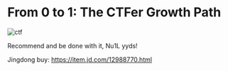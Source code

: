 # From 0 to 1: The CTFer Growth Path

![ctf](https://img10.360buyimg.com/n1/jfs/t1/116962/18/18950/407792/5f714c62E123105ac/d6f2bc8e4e2626f0.jpg.avif)

Recommend and be done with it, Nu1L yyds!

Jingdong buy: https://item.jd.com/12988770.html